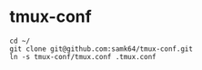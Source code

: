 # tmux-conf
```
cd ~/  
git clone git@github.com:samk64/tmux-conf.git  
ln -s tmux-conf/tmux.conf .tmux.conf
```
